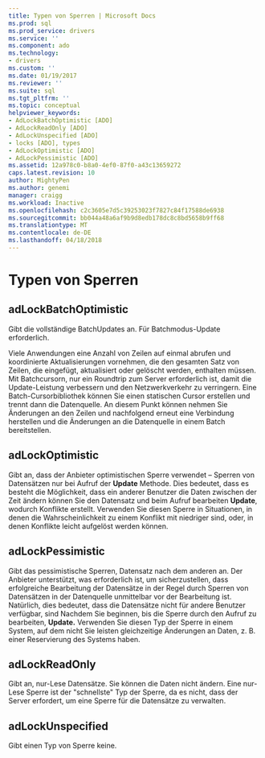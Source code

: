 ```yaml
---
title: Typen von Sperren | Microsoft Docs
ms.prod: sql
ms.prod_service: drivers
ms.service: ''
ms.component: ado
ms.technology:
- drivers
ms.custom: ''
ms.date: 01/19/2017
ms.reviewer: ''
ms.suite: sql
ms.tgt_pltfrm: ''
ms.topic: conceptual
helpviewer_keywords:
- AdLockBatchOptimistic [ADO]
- AdLockReadOnly [ADO]
- AdLockUnspecified [ADO]
- locks [ADO], types
- AdLockOptimistic [ADO]
- AdLockPessimistic [ADO]
ms.assetid: 12a978c0-b8a0-4ef0-87f0-a43c13659272
caps.latest.revision: 10
author: MightyPen
ms.author: genemi
manager: craigg
ms.workload: Inactive
ms.openlocfilehash: c2c3605e7d5c39253023f7827c84f17588de6938
ms.sourcegitcommit: bb044a48a6af9b9d8edb178dc8c8bd5658b9ff68
ms.translationtype: MT
ms.contentlocale: de-DE
ms.lasthandoff: 04/18/2018
---
```

# <a name="types-of-locks"></a>Typen von Sperren
## <a name="adlockbatchoptimistic"></a>adLockBatchOptimistic  
 Gibt die vollständige BatchUpdates an. Für Batchmodus-Update erforderlich.  
  
 Viele Anwendungen eine Anzahl von Zeilen auf einmal abrufen und koordinierte Aktualisierungen vornehmen, die den gesamten Satz von Zeilen, die eingefügt, aktualisiert oder gelöscht werden, enthalten müssen. Mit Batchcursorn, nur ein Roundtrip zum Server erforderlich ist, damit die Update-Leistung verbessern und den Netzwerkverkehr zu verringern. Eine Batch-Cursorbibliothek können Sie einen statischen Cursor erstellen und trennt dann die Datenquelle. An diesem Punkt können nehmen Sie Änderungen an den Zeilen und nachfolgend erneut eine Verbindung herstellen und die Änderungen an die Datenquelle in einem Batch bereitstellen.  
  
## <a name="adlockoptimistic"></a>adLockOptimistic  
 Gibt an, dass der Anbieter optimistischen Sperre verwendet – Sperren von Datensätzen nur bei Aufruf der **Update** Methode. Dies bedeutet, dass es besteht die Möglichkeit, dass ein anderer Benutzer die Daten zwischen der Zeit ändern können Sie den Datensatz und beim Aufruf bearbeiten **Update**, wodurch Konflikte erstellt. Verwenden Sie diesen Sperre in Situationen, in denen die Wahrscheinlichkeit zu einem Konflikt mit niedriger sind, oder, in denen Konflikte leicht aufgelöst werden können.  
  
## <a name="adlockpessimistic"></a>adLockPessimistic  
 Gibt das pessimistische Sperren, Datensatz nach dem anderen an. Der Anbieter unterstützt, was erforderlich ist, um sicherzustellen, dass erfolgreiche Bearbeitung der Datensätze in der Regel durch Sperren von Datensätzen in der Datenquelle unmittelbar vor der Bearbeitung ist. Natürlich, dies bedeutet, dass die Datensätze nicht für andere Benutzer verfügbar, sind Nachdem Sie beginnen, bis die Sperre durch den Aufruf zu bearbeiten, **Update.** Verwenden Sie diesen Typ der Sperre in einem System, auf dem nicht Sie leisten gleichzeitige Änderungen an Daten, z. B. einer Reservierung des Systems haben.  
  
## <a name="adlockreadonly"></a>adLockReadOnly  
 Gibt an, nur-Lese Datensätze. Sie können die Daten nicht ändern. Eine nur-Lese Sperre ist der "schnellste" Typ der Sperre, da es nicht, dass der Server erfordert, um eine Sperre für die Datensätze zu verwalten.  
  
## <a name="adlockunspecified"></a>adLockUnspecified  
 Gibt einen Typ von Sperre keine.
